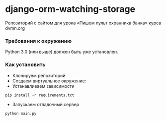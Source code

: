 # django-orm-watching-storage
Репозиторий с сайтом для урока «Пишем пульт охранника банка» курса dvmn.org

### Требования к окружению
Python 3.0 (или выше) должен быть уже установлен.

### Как установить
* Клонируем репозиторий
* Создаем виртуальное окружение:
* Устанавливаем зависимости
```
pip install -r requirements.txt
```
* Запускаем отладочный сервер
```
python main.py
```
